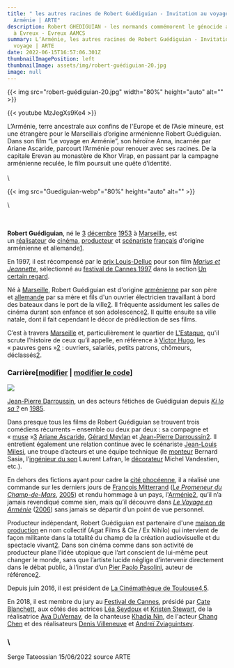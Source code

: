 ```yaml
---
title: " les autres racines de Robert Guédiguian - Invitation au voyage en
  Arménie | ARTE"
description: Robert GHEDIGUIAN - les normands commémorent le génocide arméniens
  à Evreux - Evreux AAMCS
summary: L’Arménie, les autres racines de Robert Guédiguian - Invitation au
  voyage | ARTE
date: 2022-06-15T16:57:06.301Z
thumbnailImagePosition: left
thumbnailImage: assets/img/robert-guédiguian-20.jpg
image: null
---
```

{{< img src="robert-guédiguian-20.jpg" width="80%" height="auto" alt="" >}}

{{< youtube MzJegXs9Ke4 >}}

<!--StartFragment-->

L’Arménie, terre ancestrale aux confins de l'Europe et de l’Asie mineure, est une étrangère pour le Marseillais d’origine arménienne Robert Guédiguian. Dans son film “Le voyage en Arménie”, son héroïne Anna, incarnée par Ariane Ascaride, parcourt l’Arménie pour renouer avec ses racines. De la capitale Erevan au monastère de Khor Virap, en passant par la campagne arménienne reculée, le film poursuit une quête d’identité.\
\
\
<!--StartFragment-->

{{< img src="Guediguian-webp"="80%" height="auto" alt="" >}}

<!--EndFragment-->\
\
\
**Robert Guédiguian**, né le [3](https://fr.wikipedia.org/wiki/3_d%C3%A9cembre "3 décembre") [décembre](https://fr.wikipedia.org/wiki/D%C3%A9cembre_1953 "Décembre 1953") [1953](https://fr.wikipedia.org/wiki/1953 "1953") à [Marseille](https://fr.wikipedia.org/wiki/Marseille "Marseille"), est un [réalisateur](https://fr.wikipedia.org/wiki/R%C3%A9alisateur "Réalisateur") de [cinéma](https://fr.wikipedia.org/wiki/Cin%C3%A9ma_fran%C3%A7ais "Cinéma français"), [producteur](https://fr.wikipedia.org/wiki/Producteur_de_cin%C3%A9ma "Producteur de cinéma") et [scénariste](https://fr.wikipedia.org/wiki/Sc%C3%A9nariste) [français](https://fr.wikipedia.org/wiki/France "France") d'origine arménienne et allemande[1](https://fr.wikipedia.org/wiki/Robert_Gu%C3%A9diguian#cite_note-1).

En 1997, il est récompensé par le [prix Louis-Delluc](https://fr.wikipedia.org/wiki/Prix_Louis-Delluc "Prix Louis-Delluc") pour son film *[Marius et Jeannette](https://fr.wikipedia.org/wiki/Marius_et_Jeannette "Marius et Jeannette")*, sélectionné au [festival de Cannes 1997](https://fr.wikipedia.org/wiki/Festival_de_Cannes_1997 "Festival de Cannes 1997") dans la section [Un certain regard](https://fr.wikipedia.org/wiki/Un_certain_regard "Un certain regard").

Né à [Marseille](https://fr.wikipedia.org/wiki/Marseille "Marseille"), Robert Guédiguian est d'origine [arménienne](https://fr.wikipedia.org/wiki/Arm%C3%A9nie "Arménie") par son père et [allemande](https://fr.wikipedia.org/wiki/Allemagne "Allemagne") par sa mère et fils d'un ouvrier électricien travaillant à bord des bateaux dans le port de la ville[2](https://fr.wikipedia.org/wiki/Robert_Gu%C3%A9diguian#cite_note-telerama_74900-2). Il fréquente assidument les salles de cinéma durant son enfance et son adolescence[2](https://fr.wikipedia.org/wiki/Robert_Gu%C3%A9diguian#cite_note-telerama_74900-2). Il quitte ensuite sa ville natale, dont il fait cependant le décor de prédilection de ses films.

C’est à travers [Marseille](https://fr.wikipedia.org/wiki/Marseille "Marseille") et, particulièrement le quartier de [L'Estaque](https://fr.wikipedia.org/wiki/L%27Estaque "L'Estaque"), qu'il scrute l’histoire de ceux qu’il appelle, en référence à [Victor Hugo](https://fr.wikipedia.org/wiki/Victor_Hugo "Victor Hugo"), les « pauvres gens »[2](https://fr.wikipedia.org/wiki/Robert_Gu%C3%A9diguian#cite_note-telerama_74900-2) : ouvriers, salariés, petits patrons, chômeurs, déclassés[2](https://fr.wikipedia.org/wiki/Robert_Gu%C3%A9diguian#cite_note-telerama_74900-2).

### Carrière[[modifier](https://fr.wikipedia.org/w/index.php?title=Robert_Gu%C3%A9diguian&veaction=edit&section=3 "Modifier la section : Carrière") | [modifier le code](https://fr.wikipedia.org/w/index.php?title=Robert_Gu%C3%A9diguian&action=edit&section=3 "Modifier la section : Carrière")]

[![](https://upload.wikimedia.org/wikipedia/commons/thumb/0/00/Jean-Pierre_Darroussin_Cannes_2011.jpg/220px-Jean-Pierre_Darroussin_Cannes_2011.jpg)](https://commons.wikimedia.org/wiki/File:Jean-Pierre_Darroussin_Cannes_2011.jpg?uselang=fr)

[](https://fr.wikipedia.org/wiki/Fichier:Jean-Pierre_Darroussin_Cannes_2011.jpg "Agrandir")

[Jean-Pierre Darroussin](https://fr.wikipedia.org/wiki/Jean-Pierre_Darroussin "Jean-Pierre Darroussin"), un des acteurs fétiches de Guédiguian depuis *[Ki lo sa ?](https://fr.wikipedia.org/wiki/Ki_lo_sa_%3F "Ki lo sa ?")* en [1985](https://fr.wikipedia.org/wiki/1985_au_cin%C3%A9ma "1985 au cinéma").

Dans presque tous les films de Robert Guédiguian se trouvent trois comédiens récurrents – ensemble ou deux par deux : sa compagne et « [muse](https://fr.wiktionary.org/wiki/muse "wikt:muse") »[3](https://fr.wikipedia.org/wiki/Robert_Gu%C3%A9diguian#cite_note-3) [Ariane Ascaride](https://fr.wikipedia.org/wiki/Ariane_Ascaride "Ariane Ascaride"), [Gérard Meylan](https://fr.wikipedia.org/wiki/G%C3%A9rard_Meylan "Gérard Meylan") et [Jean-Pierre Darroussin](https://fr.wikipedia.org/wiki/Jean-Pierre_Darroussin "Jean-Pierre Darroussin")[2](https://fr.wikipedia.org/wiki/Robert_Gu%C3%A9diguian#cite_note-telerama_74900-2). Il entretient également une relation continue avec le scénariste [Jean-Louis Milesi](https://fr.wikipedia.org/wiki/Jean-Louis_Milesi "Jean-Louis Milesi"), une troupe d’acteurs et une équipe technique (le [monteur](https://fr.wikipedia.org/wiki/Monteur "Monteur") Bernard Sasia, l’[ingénieur du son](https://fr.wikipedia.org/wiki/Ing%C3%A9nieur_du_son "Ingénieur du son") Laurent Lafran, le [décorateur](https://fr.wikipedia.org/wiki/D%C3%A9corateur_de_cin%C3%A9ma "Décorateur de cinéma") Michel Vandestien, etc.).

En dehors des fictions ayant pour cadre la [cité phocéenne](https://fr.wikipedia.org/wiki/Cit%C3%A9_phoc%C3%A9enne "Cité phocéenne"), il a réalisé une commande sur les derniers jours de [François Mitterrand](https://fr.wikipedia.org/wiki/Fran%C3%A7ois_Mitterrand "François Mitterrand") (*[Le Promeneur du Champ-de-Mars](https://fr.wikipedia.org/wiki/Le_Promeneur_du_Champ-de-Mars "Le Promeneur du Champ-de-Mars")*, [2005](https://fr.wikipedia.org/wiki/2005_au_cin%C3%A9ma "2005 au cinéma")) et rendu hommage à un pays, l'[Arménie](https://fr.wikipedia.org/wiki/Arm%C3%A9nie "Arménie")[2](https://fr.wikipedia.org/wiki/Robert_Gu%C3%A9diguian#cite_note-telerama_74900-2), qu’il n’a jamais revendiqué comme sien, mais qu’il découvre dans *[Le Voyage en Arménie](https://fr.wikipedia.org/wiki/Le_Voyage_en_Arm%C3%A9nie "Le Voyage en Arménie")* ([2006](https://fr.wikipedia.org/wiki/2006_au_cin%C3%A9ma "2006 au cinéma")) sans jamais se départir d’un point de vue personnel.

Producteur indépendant, Robert Guédiguian est partenaire d'une [maison de production](https://fr.wikipedia.org/wiki/Maison_de_production "Maison de production") en nom collectif (Agat Films & Cie / Ex Nihilo) qui intervient de façon militante dans la totalité du champ de la création audiovisuelle et du spectacle vivant[2](https://fr.wikipedia.org/wiki/Robert_Gu%C3%A9diguian#cite_note-telerama_74900-2). Dans son cinéma comme dans son activité de producteur plane l’idée utopique que l’art conscient de lui-même peut changer le monde, sans que l’artiste lucide néglige d’intervenir directement dans le débat public, à l’instar d’un [Pier Paolo Pasolini](https://fr.wikipedia.org/wiki/Pier_Paolo_Pasolini "Pier Paolo Pasolini"), auteur de référence[2](https://fr.wikipedia.org/wiki/Robert_Gu%C3%A9diguian#cite_note-telerama_74900-2).

Depuis juin 2016, il est président de [La Cinémathèque de Toulouse](https://fr.wikipedia.org/wiki/Cin%C3%A9math%C3%A8que_de_Toulouse "Cinémathèque de Toulouse")[4](https://fr.wikipedia.org/wiki/Robert_Gu%C3%A9diguian#cite_note-4),[5](https://fr.wikipedia.org/wiki/Robert_Gu%C3%A9diguian#cite_note-5).

En 2018, il est membre du jury au [Festival de Cannes](https://fr.wikipedia.org/wiki/Festival_de_Cannes_2018 "Festival de Cannes 2018"), présidé par [Cate Blanchett](https://fr.wikipedia.org/wiki/Cate_Blanchett "Cate Blanchett"), aux côtés des actrices [Léa Seydoux](https://fr.wikipedia.org/wiki/L%C3%A9a_Seydoux "Léa Seydoux") et [Kristen Stewart](https://fr.wikipedia.org/wiki/Kristen_Stewart "Kristen Stewart"), de la réalisatrice [Ava DuVernay](https://fr.wikipedia.org/wiki/Ava_DuVernay "Ava DuVernay"), de la chanteuse [Khadja Nin](https://fr.wikipedia.org/wiki/Khadja_Nin "Khadja Nin"), de l'acteur [Chang Chen](https://fr.wikipedia.org/wiki/Chang_Chen "Chang Chen") et des réalisateurs [Denis Villeneuve](https://fr.wikipedia.org/wiki/Denis_Villeneuve "Denis Villeneuve") et [Andreï Zviaguintsev](https://fr.wikipedia.org/wiki/Andre%C3%AF_Zviaguintsev "Andreï Zviaguintsev").

### \

Serge Tateossian 15/06/2022 source ARTE